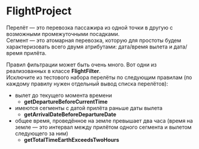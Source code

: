 # FlightProject
Перелёт — это перевозка пассажира из одной точки в другую с возможными промежуточными посадками.  
Сегмент — это атомарная перевозка, которую для простоты будем характеризовать всего двумя атрибутами: дата/время вылета и дата/время прилёта.  
  
Правил фильтрации может быть очень много. Вот одни из реализованных в классе **FlightFilter**.      
Исключите из тестового набора перелёты по следующим правилам (по каждому правилу нужен отдельный вывод списка перелётов):  
* вылет до текущего момента времени  
    - **getDepartureBeforeCurrentTime**
* имеются сегменты с датой прилёта раньше даты вылета  
    - **getArrivalDateBeforeDepartureDate**
* общее время, проведённое на земле превышает два часа (время на земле — это интервал между прилётом одного сегмента и вылетом следующего за ним)  
    - **getTotalTimeEarthExceedsTwoHours**  

